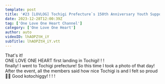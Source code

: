 ```yaml
---
template: post
title: '#23 [LOVLOG] Tochigi Prefecture`s 150th Anniversary Youth Support "Tochigimi Live! Iitokotochigi" Appearance!'
date: 2023-12-28T12:00:39Z
tag: ['One Love One Heart Channel']
category: ['One Love One Heart']
author: auto 
videoID: lhAOPZtH_iY
subTitle: lhAOPZtH_iY.vtt
---
```

That's it!  
ONE LOVE ONE HEART first landing in Tochigi! ! !  
finally! I went to Tochigi prefecture! So this time I took a photo of that day!  
After the event, all the members said how nice Tochigi is and I felt so proud🥳💞
Good kotochiggy! ! ! !
